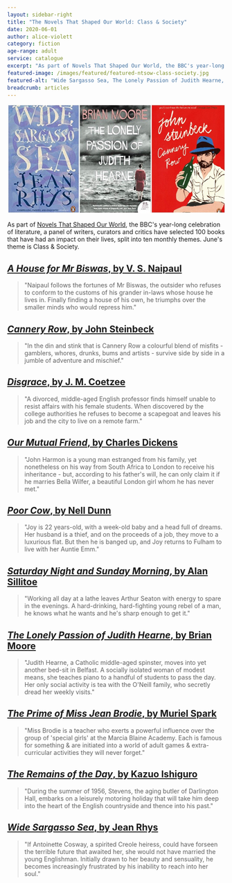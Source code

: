 ```yaml
---
layout: sidebar-right
title: "The Novels That Shaped Our World: Class & Society"
date: 2020-06-01
author: alice-violett
category: fiction
age-range: adult
service: catalogue
excerpt: "As part of Novels That Shaped Our World, the BBC's year-long celebration of literature, a panel of writers, curators and critics have selected 100 books that have had an impact on their lives, split into ten monthly themes. June's theme is Class & Society."
featured-image: /images/featured/featured-ntsow-class-society.jpg
featured-alt: "Wide Sargasso Sea, The Lonely Passion of Judith Hearne, Cannery Row"
breadcrumb: articles
---
```


![Wide Sargasso Sea, The Lonely Passion of Judith Hearne, Cannery Row](/images/featured/featured-ntsow-class-society.jpg)

As part of [Novels That Shaped Our World](https://www.bbc.co.uk/programmes/articles/494P41NCbVYHlY319VwGbxp/explore-the-list-of-100-novels-that-shaped-our-world), the BBC's year-long celebration of literature, a panel of writers, curators and critics have selected 100 books that have had an impact on their lives, split into ten monthly themes. June's theme is Class & Society.

## [<cite>A House for Mr Biswas</cite>, by V. S. Naipaul](https://suffolk.spydus.co.uk/cgi-bin/spydus.exe/ENQ/OPAC/BIBENQ?BRN=202515)

> "Naipaul follows the fortunes of Mr Biswas, the outsider who refuses to conform to the customs of his grander in-laws whose house he lives in. Finally finding a house of his own, he triumphs over the smaller minds who would repress him."

## [<cite>Cannery Row</cite>, by John Steinbeck](https://suffolk.spydus.co.uk/cgi-bin/spydus.exe/ENQ/OPAC/BIBENQ?BRN=2167055)

> "In the din and stink that is Cannery Row a colourful blend of misfits - gamblers, whores, drunks, bums and artists - survive side by side in a jumble of adventure and mischief."

## [<cite>Disgrace</cite>, by J. M. Coetzee](https://suffolk.spydus.co.uk/cgi-bin/spydus.exe/ENQ/OPAC/BIBENQ?BRN=213355)

> "A divorced, middle-aged English professor finds himself unable to resist affairs with his female students. When discovered by the college authorities he refuses to become a scapegoat and leaves his job and the city to live on a remote farm."

## [<cite>Our Mutual Friend</cite>, by Charles Dickens](https://suffolk.spydus.co.uk/cgi-bin/spydus.exe/ENQ/OPAC/BIBENQ?BRN=243831)

> "John Harmon is a young man estranged from his family, yet nonetheless on his way from South Africa to London to receive his inheritance - but, according to his father's will, he can only claim it if he marries Bella Wilfer, a beautiful London girl whom he has never met."

## [<cite>Poor Cow</cite>, by Nell Dunn](https://suffolk.spydus.co.uk/cgi-bin/spydus.exe/ENQ/OPAC/BIBENQ?BRN=1424330)

> "Joy is 22 years-old, with a week-old baby and a head full of dreams. Her husband is a thief, and on the proceeds of a job, they move to a luxurious flat. But then he is banged up, and Joy returns to Fulham to live with her Auntie Emm."

## [<cite>Saturday Night and Sunday Morning</cite>, by Alan Sillitoe](https://suffolk.spydus.co.uk/cgi-bin/spydus.exe/ENQ/OPAC/BIBENQ?BRN=74199)

> "Working all day at a lathe leaves Arthur Seaton with energy to spare in the evenings. A hard-drinking, hard-fighting young rebel of a man, he knows what he wants and he's sharp enough to get it."

## [<cite>The Lonely Passion of Judith Hearne</cite>, by Brian Moore](https://suffolk.spydus.co.uk/cgi-bin/spydus.exe/ENQ/OPAC/BIBENQ?BRN=988304)

> "Judith Hearne, a Catholic middle-aged spinster, moves into yet another bed-sit in Belfast. A socially isolated woman of modest means, she teaches piano to a handful of students to pass the day. Her only social activity is tea with the O'Neill family, who secretly dread her weekly visits."

## [<cite>The Prime of Miss Jean Brodie</cite>, by Muriel Spark](https://suffolk.spydus.co.uk/cgi-bin/spydus.exe/ENQ/OPAC/BIBENQ?BRN=1341399)

> "Miss Brodie is a teacher who exerts a powerful influence over the group of 'special girls' at the Marcia Blaine Academy. Each is famous for something & are initiated into a world of adult games & extra-curricular activities they will never forget."

## [<cite>The Remains of the Day</cite>, by Kazuo Ishiguro](https://suffolk.spydus.co.uk/cgi-bin/spydus.exe/ENQ/OPAC/BIBENQ?BRN=168861)

> "During the summer of 1956, Stevens, the aging butler of Darlington Hall, embarks on a leisurely motoring holiday that will take him deep into the heart of the English countryside and thence into his past."

## [<cite>Wide Sargasso Sea</cite>, by Jean Rhys](https://suffolk.spydus.co.uk/cgi-bin/spydus.exe/ENQ/OPAC/BIBENQ?BRN=318388)

> "If Antoinette Cosway, a spirited Creole heiress, could have forseen the terrible future that awaited her, she would not have married the young Englishman. Initially drawn to her beauty and sensuality, he becomes increasingly frustrated by his inability to reach into her soul."
